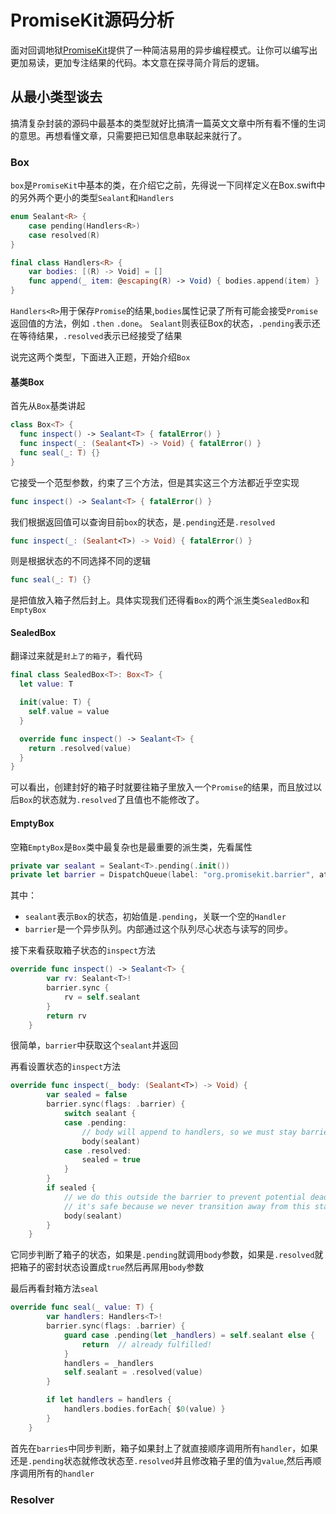 # PromiseKit源码分析

面对回调地狱[PromiseKit](https://github.com/mxcl/PromiseKit)提供了一种简洁易用的异步编程模式。让你可以编写出更加易读，更加专注结果的代码。本文意在探寻简介背后的逻辑。

## 从最小类型谈去
搞清复杂封装的源码中最基本的类型就好比搞清一篇英文文章中所有看不懂的生词的意思。再想看懂文章，只需要把已知信息串联起来就行了。

### Box
`box`是`PromiseKit`中基本的类，在介绍它之前，先得说一下同样定义在Box.swift中的另外两个更小的类型`Sealant`和`Handlers`

```Swift
enum Sealant<R> {
    case pending(Handlers<R>)
    case resolved(R)
}

final class Handlers<R> {
    var bodies: [(R) -> Void] = []
    func append(_ item: @escaping(R) -> Void) { bodies.append(item) }
}
```

`Handlers<R>`用于保存`Promise`的结果,`bodies`属性记录了所有可能会接受`Promise`返回值的方法，例如 `.then` `.done`。
`Sealant`则表征Box的状态，`.pending`表示还在等待结果，`.resolved`表示已经接受了结果

说完这两个类型，下面进入正题，开始介绍`Box`

#### 基类Box

首先从`Box`基类讲起

```Swift
class Box<T> {
  func inspect() -> Sealant<T> { fatalError() }
  func inspect(_: (Sealant<T>) -> Void) { fatalError() }
  func seal(_: T) {}
}
```

它接受一个范型参数，约束了三个方法，但是其实这三个方法都近乎空实现

```Swift
func inspect() -> Sealant<T> { fatalError() }
```

我们根据返回值可以查询目前`box`的状态，是`.pending`还是`.resolved`

```Swift
func inspect(_: (Sealant<T>) -> Void) { fatalError() }
```

则是根据状态的不同选择不同的逻辑

```Swift
func seal(_: T) {}
```

是把值放入箱子然后封上。具体实现我们还得看`Box`的两个派生类`SealedBox`和`EmptyBox`

#### SealedBox

翻译过来就是`封上了的箱子`，看代码

```Swift
final class SealedBox<T>: Box<T> {
  let value: T

  init(value: T) {
    self.value = value
  }

  override func inspect() -> Sealant<T> {
    return .resolved(value)
  }
}
```

可以看出，创建封好的箱子时就要往箱子里放入一个`Promise`的结果，而且放过以后`Box`的状态就为`.resolved`了且值也不能修改了。

#### EmptyBox

空箱`EmptyBox`是`Box`类中最复杂也是最重要的派生类，先看属性

```Swift
private var sealant = Sealant<T>.pending(.init())
private let barrier = DispatchQueue(label: "org.promisekit.barrier", attributes: .concurrent)
```

其中：
* `sealant`表示`Box`的状态，初始值是`.pending`，关联一个空的`Handler`
* `barrier`是一个异步队列。内部通过这个队列尽心状态与读写的同步。

接下来看获取箱子状态的`inspect`方法

```Swift
override func inspect() -> Sealant<T> {
        var rv: Sealant<T>!
        barrier.sync {
            rv = self.sealant
        }
        return rv
    }
```

很简单，`barrier`中获取这个`sealant`并返回

再看设置状态的`inspect`方法

```Swift
override func inspect(_ body: (Sealant<T>) -> Void) {
        var sealed = false
        barrier.sync(flags: .barrier) {
            switch sealant {
            case .pending:
                // body will append to handlers, so we must stay barrier’d
                body(sealant)
            case .resolved:
                sealed = true
            }
        }
        if sealed {
            // we do this outside the barrier to prevent potential deadlocks
            // it's safe because we never transition away from this state
            body(sealant)
        }
    }
```

它同步判断了箱子的状态，如果是`.pending`就调用`body`参数，如果是`.resolved`就把箱子的密封状态设置成`true`然后再屌用`body`参数

最后再看封箱方法`seal`

```Swift
override func seal(_ value: T) {
        var handlers: Handlers<T>!
        barrier.sync(flags: .barrier) {
            guard case .pending(let _handlers) = self.sealant else {
                return  // already fulfilled!
            }
            handlers = _handlers
            self.sealant = .resolved(value)
        }

        if let handlers = handlers {
            handlers.bodies.forEach{ $0(value) }
        }
    }
```

首先在`barries`中同步判断，箱子如果封上了就直接顺序调用所有`handler`，如果还是`.pending`状态就修改状态至`.resolved`并且修改箱子里的值为`value`,然后再顺序调用所有的`handler`

### Resolver



